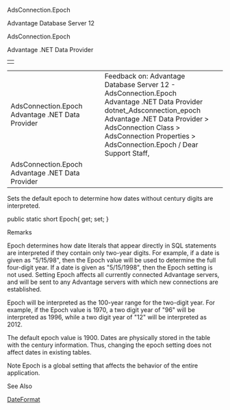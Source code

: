 AdsConnection.Epoch




Advantage Database Server 12  

AdsConnection.Epoch

Advantage .NET Data Provider

|  |
| --- |
|  |

|  |  |  |  |  |
| --- | --- | --- | --- | --- |
| AdsConnection.Epoch  Advantage .NET Data Provider |  |  | Feedback on: Advantage Database Server 12 - AdsConnection.Epoch Advantage .NET Data Provider dotnet\_Adsconnection\_epoch Advantage .NET Data Provider > AdsConnection Class > AdsConnection Properties > AdsConnection.Epoch / Dear Support Staff, |  |
| AdsConnection.Epoch  Advantage .NET Data Provider |  |  |  |  |

Sets the default epoch to determine how dates without century digits are interpreted.

public static short Epoch{ get; set; }

Remarks

Epoch determines how date literals that appear directly in SQL statements are interpreted if they contain only two-year digits. For example, if a date is given as "5/15/98", then the Epoch value will be used to determine the full four-digit year. If a date is given as "5/15/1998", then the Epoch setting is not used. Setting Epoch affects all currently connected Advantage servers, and will be sent to any Advantage servers with which new connections are established.

Epoch will be interpreted as the 100-year range for the two-digit year. For example, if the Epoch value is 1970, a two digit year of "96" will be interpreted as 1996, while a two digit year of "12" will be interpreted as 2012.

The default epoch value is 1900. Dates are physically stored in the table with the century information. Thus, changing the epoch setting does not affect dates in existing tables.

Note Epoch is a global setting that affects the behavior of the entire application.

See Also

[DateFormat](dotnet_adsconnection_dateformat.htm)